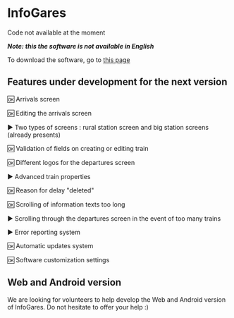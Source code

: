 # InfoGares

Code not available at the moment

_**Note: this the software is not available in English**_

To download the software, go to [this page](https://github.com/Absolument-Oui/InfoGares/releases)

## Features under development for the next version

  🆗 Arrivals screen
 
  🆗 Editing the arrivals screen
  
  ▶️ Two types of screens : rural station screen and big station screens (already presents)
  
  🆗 Validation of fields on creating or editing train
  
  🆗 ️Different logos for the departures screen
 
  ▶️ Advanced train properties
 
  🆗 Reason for delay "deleted"
 
  🆗 Scrolling of information texts too long
 
  ▶️ Scrolling through the departures screen in the event of too many trains
 
  ▶️ Error reporting system
 
  🆗 Automatic updates system
  
  🆗 ️Software customization settings

## Web and Android version

We are looking for volunteers to help develop the Web and Android version of InfoGares. Do not hesitate to offer your help :)
